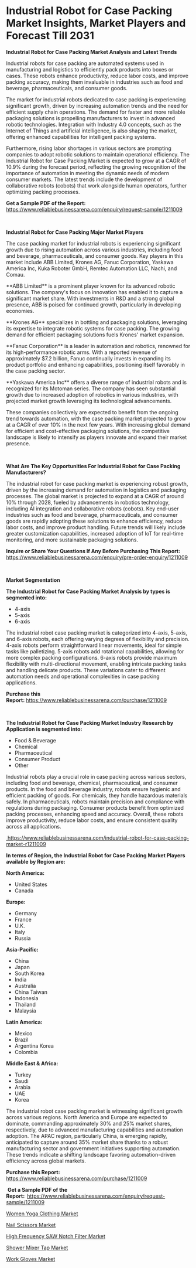 <p><h1>Industrial Robot for Case Packing Market Insights, Market Players and Forecast Till 2031</h1></p><p><strong>Industrial Robot for Case Packing Market Analysis and Latest Trends</strong></p>
<p><p>Industrial robots for case packing are automated systems used in manufacturing and logistics to efficiently pack products into boxes or cases. These robots enhance productivity, reduce labor costs, and improve packing accuracy, making them invaluable in industries such as food and beverage, pharmaceuticals, and consumer goods.</p><p>The market for industrial robots dedicated to case packing is experiencing significant growth, driven by increasing automation trends and the need for efficient supply chain operations. The demand for faster and more reliable packaging solutions is propelling manufacturers to invest in advanced robotic technologies. Integration with Industry 4.0 concepts, such as the Internet of Things and artificial intelligence, is also shaping the market, offering enhanced capabilities for intelligent packing systems.</p><p>Furthermore, rising labor shortages in various sectors are prompting companies to adopt robotic solutions to maintain operational efficiency. The Industrial Robot for Case Packing Market is expected to grow at a CAGR of 10.9% during the forecast period, reflecting the growing recognition of the importance of automation in meeting the dynamic needs of modern consumer markets. The latest trends include the development of collaborative robots (cobots) that work alongside human operators, further optimizing packing processes.</p></p>
<p><strong>Get a Sample PDF of the Report:&nbsp;</strong> <a href="https://www.reliablebusinessarena.com/enquiry/request-sample/1211009?utm_campaign=1332&utm_medium=2&utm_source=Github&utm_content=ia&utm_term=05102024&utm_id=industrial-robot-for-case-packing">https://www.reliablebusinessarena.com/enquiry/request-sample/1211009</a></p>
<p>&nbsp;</p>
<p><strong>Industrial Robot for Case Packing Major Market Players</strong></p>
<p><p>The case packing market for industrial robots is experiencing significant growth due to rising automation across various industries, including food and beverage, pharmaceuticals, and consumer goods. Key players in this market include ABB Limited, Krones AG, Fanuc Corporation, Yaskawa America Inc, Kuka Roboter GmbH, Remtec Automation LLC, Nachi, and Comau.</p><p>**ABB Limited** is a prominent player known for its advanced robotic solutions. The company's focus on innovation has enabled it to capture a significant market share. With investments in R&D and a strong global presence, ABB is poised for continued growth, particularly in developing economies. </p><p>**Krones AG** specializes in bottling and packaging solutions, leveraging its expertise to integrate robotic systems for case packing. The growing demand for efficient packaging solutions fuels Krones' market expansion.</p><p>**Fanuc Corporation** is a leader in automation and robotics, renowned for its high-performance robotic arms. With a reported revenue of approximately $7.2 billion, Fanuc continually invests in expanding its product portfolio and enhancing capabilities, positioning itself favorably in the case packing sector.</p><p>**Yaskawa America Inc** offers a diverse range of industrial robots and is recognized for its Motoman series. The company has seen substantial growth due to increased adoption of robotics in various industries, with projected market growth leveraging its technological advancements.</p><p>These companies collectively are expected to benefit from the ongoing trend towards automation, with the case packing market projected to grow at a CAGR of over 10% in the next few years. With increasing global demand for efficient and cost-effective packaging solutions, the competitive landscape is likely to intensify as players innovate and expand their market presence.</p></p>
<p>&nbsp;</p>
<p><strong>What Are The Key Opportunities For Industrial Robot for Case Packing Manufacturers?</strong></p>
<p><p>The industrial robot for case packing market is experiencing robust growth, driven by the increasing demand for automation in logistics and packaging processes. The global market is projected to expand at a CAGR of around 10% through 2028, fueled by advancements in robotics technology, including AI integration and collaborative robots (cobots). Key end-user industries such as food and beverage, pharmaceuticals, and consumer goods are rapidly adopting these solutions to enhance efficiency, reduce labor costs, and improve product handling. Future trends will likely include greater customization capabilities, increased adoption of IoT for real-time monitoring, and more sustainable packaging solutions.</p></p>
<p><strong>Inquire or Share Your Questions If Any Before Purchasing This Report:</strong> <a href="https://www.reliablebusinessarena.com/enquiry/pre-order-enquiry/1211009?utm_campaign=1332&utm_medium=2&utm_source=Github&utm_content=ia&utm_term=05102024&utm_id=industrial-robot-for-case-packing">https://www.reliablebusinessarena.com/enquiry/pre-order-enquiry/1211009</a></p>
<p>&nbsp;</p>
<p><strong>Market Segmentation</strong></p>
<p><strong>The Industrial Robot for Case Packing Market Analysis by types is segmented into:</strong></p>
<p><ul><li>4-axis</li><li>5-axis</li><li>6-axis</li></ul></p>
<p><p>The industrial robot case packing market is categorized into 4-axis, 5-axis, and 6-axis robots, each offering varying degrees of flexibility and precision. 4-axis robots perform straightforward linear movements, ideal for simple tasks like palletizing. 5-axis robots add rotational capabilities, allowing for more complex packing configurations. 6-axis robots provide maximum flexibility with multi-directional movement, enabling intricate packing tasks and handling delicate products. These variations cater to different automation needs and operational complexities in case packing applications.</p></p>
<p><strong>Purchase this Report:&nbsp;</strong><a href="https://www.reliablebusinessarena.com/purchase/1211009?utm_campaign=1332&utm_medium=2&utm_source=Github&utm_content=ia&utm_term=05102024&utm_id=industrial-robot-for-case-packing">https://www.reliablebusinessarena.com/purchase/1211009</a></p>
<p>&nbsp;</p>
<p><strong>The Industrial Robot for Case Packing Market Industry Research by Application is segmented into:</strong></p>
<p><ul><li>Food & Beverage</li><li>Chemical</li><li>Pharmaceutical</li><li>Consumer Product</li><li>Other</li></ul></p>
<p><p>Industrial robots play a crucial role in case packing across various sectors, including food and beverage, chemical, pharmaceutical, and consumer products. In the food and beverage industry, robots ensure hygienic and efficient packing of goods. For chemicals, they handle hazardous materials safely. In pharmaceuticals, robots maintain precision and compliance with regulations during packaging. Consumer products benefit from optimized packing processes, enhancing speed and accuracy. Overall, these robots improve productivity, reduce labor costs, and ensure consistent quality across all applications.</p></p>
<p><a href="https://www.reliablebusinessarena.com/industrial-robot-for-case-packing-market-r1211009?utm_campaign=1332&utm_medium=2&utm_source=Github&utm_content=ia&utm_term=05102024&utm_id=industrial-robot-for-case-packing">&nbsp;https://www.reliablebusinessarena.com/industrial-robot-for-case-packing-market-r1211009</a></p>
<p><strong>In terms of Region, the Industrial Robot for Case Packing Market Players available by Region are:</strong></p>
<p>
    <p> <strong> North America: </strong>
        <ul>
            <li>United States</li>
            <li>Canada</li>
        </ul>
        </p> 
    <p> <strong> Europe: </strong>
        <ul>
            <li>Germany</li>
            <li>France</li>
            <li>U.K.</li>
            <li>Italy</li>
            <li>Russia</li>
        </ul>
        </p> 
    <p> <strong> Asia-Pacific: </strong>
        <ul>
            <li>China</li>
            <li>Japan</li>
            <li>South Korea</li>
            <li>India</li>
            <li>Australia</li>
            <li>China Taiwan</li>
            <li>Indonesia</li>
            <li>Thailand</li>
            <li>Malaysia</li>
        </ul>
        </p> 
    <p> <strong> Latin America: </strong>
        <ul>
            <li>Mexico</li>
            <li>Brazil</li>
            <li>Argentina Korea</li>
            <li>Colombia</li>
        </ul>
        </p> 
    <p> <strong> Middle East & Africa: </strong>
        <ul>
            <li>Turkey</li>
            <li>Saudi</li>
            <li>Arabia</li>
            <li>UAE</li>
            <li>Korea</li>
        </ul>
    </p>
    </p>
<p><p>The industrial robot case packing market is witnessing significant growth across various regions. North America and Europe are expected to dominate, commanding approximately 30% and 25% market shares, respectively, due to advanced manufacturing capabilities and automation adoption. The APAC region, particularly China, is emerging rapidly, anticipated to capture around 35% market share thanks to a robust manufacturing sector and government initiatives supporting automation. These trends indicate a shifting landscape favoring automation-driven efficiency across global markets.</p></p>
<p><strong>Purchase this Report: </strong><a href="https://www.reliablebusinessarena.com/purchase/1211009?utm_campaign=1332&utm_medium=2&utm_source=Github&utm_content=ia&utm_term=05102024&utm_id=industrial-robot-for-case-packing">https://www.reliablebusinessarena.com/purchase/1211009</a></p>
<p>&nbsp;<strong>Get a Sample PDF of the Report:&nbsp;&nbsp;</strong><a href="https://www.reliablebusinessarena.com/enquiry/request-sample/1211009?utm_campaign=1332&utm_medium=2&utm_source=Github&utm_content=ia&utm_term=05102024&utm_id=industrial-robot-for-case-packing">https://www.reliablebusinessarena.com/enquiry/request-sample/1211009</a></p>
<p><strong></strong></p>
<p><p><a href="https://www.linkedin.com/pulse/women-yoga-clothing-market-share-analysis-growth-trends-tuype?utm_campaign=1332&utm_medium=2&utm_source=Github&utm_content=ia&utm_term=05102024&utm_id=industrial-robot-for-case-packing">Women Yoga Clothing Market</a></p><p><a href="https://www.linkedin.com/pulse/disruption-innovation-nail-scissors-industry-market-analysis-qs5te?utm_campaign=1332&utm_medium=2&utm_source=Github&utm_content=ia&utm_term=05102024&utm_id=industrial-robot-for-case-packing">Nail Scissors Market</a></p><p><a href="https://issuu.com/reportprime-2/docs/high-frequency-saw-notch-filter-mar_aec8a791413b67?utm_campaign=1332&utm_medium=2&utm_source=Github&utm_content=ia&utm_term=05102024&utm_id=industrial-robot-for-case-packing">High Frequency SAW Notch Filter Market</a></p><p><a href="https://www.linkedin.com/pulse/future-ready-strategic-insights-global-shower-mixer-tap-5fzpe?utm_campaign=1332&utm_medium=2&utm_source=Github&utm_content=ia&utm_term=05102024&utm_id=industrial-robot-for-case-packing">Shower Mixer Tap Market</a></p><p><a href="https://www.linkedin.com/pulse/global-work-gloves-market-product-type-application-region-7csme?utm_campaign=1332&utm_medium=2&utm_source=Github&utm_content=ia&utm_term=05102024&utm_id=industrial-robot-for-case-packing">Work Gloves Market</a></p></p>